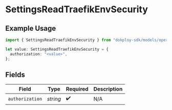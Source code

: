 # SettingsReadTraefikEnvSecurity

## Example Usage

```typescript
import { SettingsReadTraefikEnvSecurity } from "dokploy-sdk/models/operations";

let value: SettingsReadTraefikEnvSecurity = {
  authorization: "<value>",
};
```

## Fields

| Field              | Type               | Required           | Description        |
| ------------------ | ------------------ | ------------------ | ------------------ |
| `authorization`    | *string*           | :heavy_check_mark: | N/A                |
